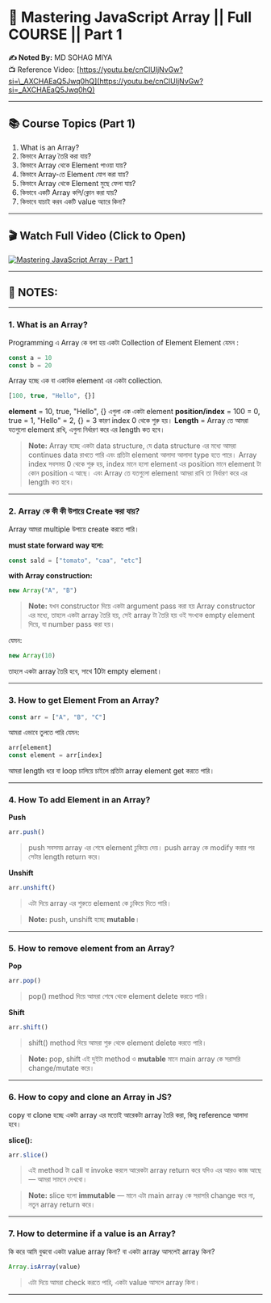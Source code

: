 # 📘 Mastering JavaScript Array || Full COURSE || Part 1

**✍️ Noted By:** MD SOHAG MIYA <br>
📺 Reference Video: [https://youtu.be/cnClUIjNvGw?si=\_AXCHAEaQ5Jwq0hQ](https://youtu.be/cnClUIjNvGw?si=_AXCHAEaQ5Jwq0hQ)

---

## 📚 Course Topics (Part 1)

1. What is an Array?
2. কিভাবে Array তৈরি করা যায়?
3. কিভাবে Array থেকে Element পাওয়া যায়?
4. কিভাবে Array-তে Element যোগ করা যায়?
5. কিভাবে Array থেকে Element মুছে ফেলা যায়?
6. কিভাবে একটি Array কপি/ক্লোন করা যায়?
7. কিভাবে যাচাই করব একটি value অ্যারে কিনা?

---

## 🎬 Watch Full Video (Click to Open)

[![Mastering JavaScript Array - Part 1](https://img.youtube.com/vi/cnClUIjNvGw/maxresdefault.jpg)](https://youtu.be/cnClUIjNvGw?si=_AXCHAEaQ5Jwq0hQ)

---

## 📝 NOTES:

---

### 1. What is an Array?

Programming এ  Array কে  বলা হয় একটা  Collection of Element
Element যেমন :

```js
const a = 10  
const b = 20
```

Array হচ্ছে এক বা একাধিক element এর একটা collection.

```js
[100, true, "Hello", {}]
```

**element** = 10, true, "Hello", {} এগুলা এক একটা element
**position/index** = 100 = 0, true = 1, "Hello" = 2, {} = 3  কারণ index 0 থেকে শুরু হয়।
**Length** = Array তে আমরা যতগুলো element রাখি, এগুলা নির্ধারণ করে এর length কত হবে।

> **Note:**
> Array হচ্ছে একটা data structure, যে data structure এর মধ্যে আমরা continues data রাখতে পারি এবং প্রতিটা element আলাদা আলাদা type হতে পারে।
> Array index সবসময় 0 থেকে শুরু হয়, index মানে হলো element এর position মানে element টা কোন position এ আছে।
> এবং Array তে যতগুলো element আমরা রাখি তা নির্ধারণ করে এর length কত হবে।

---

### 2. Array কে কী কী উপায়ে Create করা যায়?

Array আমরা multiple উপায়ে create করতে পারি।

**must state forward way হলো:**

```js
const sald = ["tomato", "caa", "etc"]
```

**with Array construction:**

```js
new Array("A", "B")
```

> **Note:**
> যখন constructor দিয়ে একটা argument pass করা হয় Array constructor এর মধ্যে, তাহলে একটা array তৈরি হয়,
> সেই array টা তৈরি হয় ওই সংখ্যক empty element দিয়ে, যা number pass করা হয়।

যেমন:

```js
new Array(10)
```

তাহলে একটা array তৈরি হবে, সাথে 10টা empty element।

---

### 3. How to get Element From an Array?

```js
const arr = ["A", "B", "C"]
```

আমরা এভাবে তুলতে পারি যেমন:

```js
arr[element]
const element = arr[index]
```

আমরা length ধরে বা loop চালিয়ে চাইলে প্রতিটা array element get করতে পারি।

---

### 4. How To add Element in an Array?

**Push**

```js
arr.push()
```

> push সবসময় array এর শেষে element ঢুকিয়ে দেয়।
> push array কে modify করার পর সেটার length return করে।

**Unshift**

```js
arr.unshift()
```

> এটা দিয়ে array এর শুরুতে element কে ঢুকিয়ে দিতে পারি।

> **Note:** push, unshift হচ্ছে **mutable**।

---

### 5. How to remove element from an Array?

**Pop**

```js
arr.pop()
```

> pop() method দিয়ে আমরা শেষে থেকে element delete করতে পারি।

**Shift**

```js
arr.shift()
```

> shift() method দিয়ে আমরা শুরু থেকে element delete করতে পারি।

> **Note:** pop, shift এই দুইটা method ও **mutable** মানে main array কে সরাসরি change/mutate করে।

---

### 6. How to copy and clone an Array in JS?

copy বা clone হচ্ছে একটা array এর মতোই আরেকটা array তৈরি করা, কিন্তু reference আলাদা হবে।

**slice():**

```js
arr.slice()
```

> এই method টা call বা invoke করলে আরেকটা array return করে
> যদিও এর আরও কাজ আছে — আমরা সামনে দেখবো।

> **Note:** slice হলো **immutable** — মানে এটা main array কে সরাসরি change করে না, নতুন array return করে।

---

### 7. How to determine if a value is an Array?

কি করে আমি বুঝবো একটা value array কিনা? বা একটা array আসলেই array কিনা?

```js
Array.isArray(value)
```

> এটা দিয়ে আমরা check করতে পারি, একটা value আসলে array কিনা।

---
